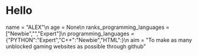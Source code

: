 # Hello
name = "ALEX"\n
age = None\n
ranks_programming_languages = \["Newbie","","Expert"]\n
programming_languages = {"PYTHON":"Expert","C++":"Newbie","HTML":}\n
aim = "To make as many unblocked gaming websites as possible through github"

